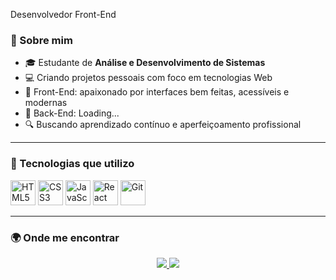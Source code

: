 
<p align="left">Desenvolvedor Front-End </p>

### 🧠 Sobre mim

- 🎓 Estudante de **Análise e Desenvolvimento de Sistemas**
- 💻 Criando projetos pessoais com foco em tecnologias Web
- 📌 Front-End: apaixonado por interfaces bem feitas, acessíveis e modernas
- 📌 Back-End: Loading...
- 🔍 Buscando aprendizado contínuo e aperfeiçoamento profissional

---

### 🚀 Tecnologias que utilizo

<div align="left"">

  <img alt="HTML5" src="https://cdn.jsdelivr.net/npm/simple-icons@v9/icons/html5.svg" width="40" height="40" />
  <img alt="CSS3" src="https://cdn.jsdelivr.net/npm/simple-icons@v9/icons/css3.svg" width="40" height="40" />
  <img alt="JavaScript" src="https://cdn.jsdelivr.net/npm/simple-icons@v9/icons/javascript.svg" width="40" height="40" />
  <img alt="React" src="https://cdn.jsdelivr.net/npm/simple-icons@v9/icons/react.svg" width="40" height="40" />
  <img alt="Git" src="https://cdn.jsdelivr.net/npm/simple-icons@v9/icons/git.svg" width="40" height="40" />

</div>


---

### 🌍 Onde me encontrar

<p align="center">
  <a href="https://github.com/eupedrobarbosa03" target="_blank">
    <img src="https://img.shields.io/badge/GitHub-181717?style=for-the-badge&logo=github&logoColor=white" />
  </a>
  <a href="https://www.linkedin.com/in/eupedrobarbosa/" target="_blank">
    <img src="https://img.shields.io/badge/LinkedIn-0077B5?style=for-the-badge&logo=linkedin&logoColor=white" />
  </a>
</p>


